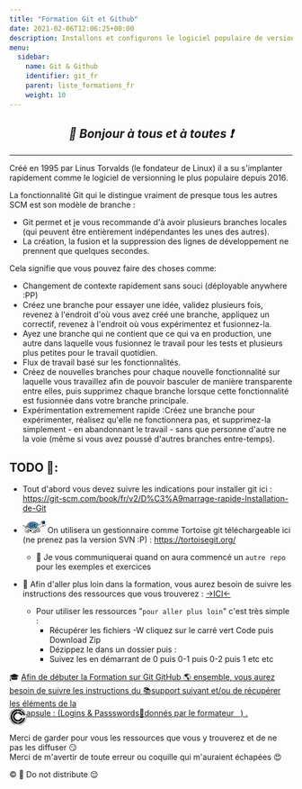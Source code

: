 ```yaml
---
title: "Formation Git et Github"
date: 2021-02-06T12:06:25+00:00
description: Installons et configurons le logiciel populaire de versionning git github tortoise
menu:
  sidebar:
    name: Git & Github
    identifier: git_fr
    parent: liste_formations_fr
    weight: 10
---
```

*<center>:loudspeaker: Bonjour à tous et à toutes :heavy_exclamation_mark:</center>*
-
---
Créé en 1995 par Linus Torvalds (le fondateur de Linux) il a su s'implanter rapidement comme le logiciel de versionning le plus populaire depuis 2016.

La fonctionnalité Git qui le distingue vraiment de presque tous les autres SCM est son modèle de branche :

- Git permet et je vous recommande d'à avoir plusieurs branches locales (qui peuvent être entièrement indépendantes les unes des autres).
- La création, la fusion et la suppression des lignes de développement ne prennent que quelques secondes.

Cela signifie que vous pouvez faire des choses comme:

- Changement de contexte rapidement sans souci (déployable anywhere :PP)
- Créez une branche pour essayer une idée, validez plusieurs fois, revenez à l'endroit d'où vous avez créé une branche, appliquez un correctif, revenez à l'endroit où vous expérimentez et fusionnez-la.
- Ayez une branche qui ne contient que ce qui va en production, une autre dans laquelle vous fusionnez le travail pour les tests et plusieurs plus petites pour le travail quotidien.
- Flux de travail basé sur les fonctionnalités.
- Créez de nouvelles branches pour chaque nouvelle fonctionnalité sur laquelle vous travaillez afin de pouvoir basculer de manière transparente entre elles, puis supprimez chaque branche lorsque cette fonctionnalité est fusionnée dans votre branche principale.
- Expérimentation extremement rapide :Créez une branche pour expérimenter, réalisez qu'elle ne fonctionnera pas, et supprimez-la simplement - en abandonnant le travail - sans que personne d'autre ne la voie (même si vous avez poussé d'autres branches entre-temps).


 
## TODO  :roller_coaster:: 

- Tout d'abord vous devez suivre les indications pour installer git ici : https://git-scm.com/book/fr/v2/D%C3%A9marrage-rapide-Installation-de-Git
- ![tortoise git](langfr-1024px-TortoiseGit_logo.svg.png) On utilisera un gestionnaire comme Tortoise git téléchargeable ici (ne prenez pas la version SVN :P) : https://tortoisegit.org/  
  
  - :dango: Je vous communiquerai quand on aura commencé un `autre repo` pour les exemples et exercices 

- :rocket: Afin d'aller plus loin dans la formation, vous aurez besoin de suivre les instructions des ressources que vous trouverez : [->ICI<-](https://github.com/Francis-Panzani/Formation_Git/)
  - Pour utiliser les ressources "`pour aller plus loin`" c'est très simple : 
    - Récupérer les fichiers -W cliquez sur le carré vert Code puis Download Zip
    - Dézippez le dans un  dossier puis :
    - Suivez les en démarrant de 0 puis 0-1 puis 0-2 puis 1 etc etc

<div class="d-sm-block  alert alert-success  text-left" role="alert">

:mortar_board: [Afin de débuter la Formation sur Git GitHub :earth_americas: ensemble, vous aurez besoin de suivre les instructions du :books:support suivant et/ou de récupérer les éléments de la <span style='display:FLEX;margin:0'> <img style="vertical-align: bottom;" src="/images/icones/w30/capsule_30.png" alt="C">apsule : (Logins & Passswords :closed_lock_with_key: donnés par le formateur &nbsp; <i class="fas fa-chalkboard-teacher"></i> &nbsp;)&nbsp; <i class="fas fa-external-link-alt"></i>.</span>](http://franpan.free.fr/formation/_git007 "lien vers le site contenant les fichiers de la formation")

</div>

Merci de garder pour vous les ressources que vous y trouverez et de ne pas les diffuser :smirk:  
Merci de m'avertir de toute erreur ou coquille qui m'auraient échapées :heart_eyes:

:copyright: :no_entry_sign: Do not distribute    :relieved:
